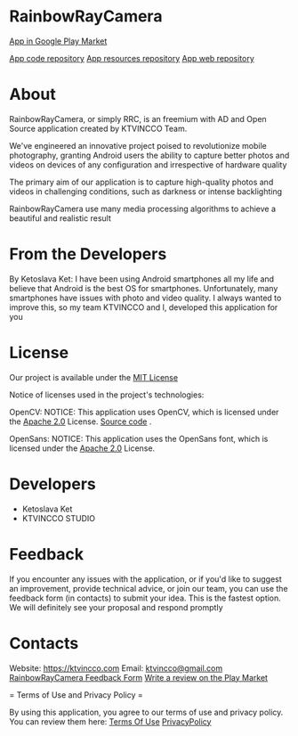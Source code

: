 # RainbowRayCamera

[App in Google Play Market](https://play.google.com/store/apps/details?id=com.ktvincco.rainbowraycamera)

[App code repository](https://github.com/ketoslavaket/rainbowraycamera-project)
[App resources repository](https://github.com/ketoslavaket/rainbowraycamera-resources)
[App web repository](https://github.com/ketoslavaket/rainbowraycamera-web)

# About

RainbowRayCamera, or simply RRC, is an freemium with AD and Open Source application created by KTVINCCO Team.

We've engineered an innovative project poised to revolutionize mobile photography, granting Android users the ability to capture better photos and videos on devices of any configuration and irrespective of hardware quality

The primary aim of our application is to capture high-quality photos and videos in challenging conditions, such as darkness or intense backlighting

RainbowRayCamera use many media processing algorithms to achieve a beautiful and realistic result

# From the Developers

By Ketoslava Ket:
I have been using Android smartphones all my life and believe that Android is the best OS for smartphones. Unfortunately, many smartphones have issues with photo and video quality. I always wanted to improve this, so my team KTVINCCO and I, developed this application for you

# License

Our project is available under the [MIT License](https://opensource.org/license/mit)

Notice of licenses used in the project's technologies:

OpenCV:
NOTICE: This application uses OpenCV, which is licensed under the [Apache 2.0](https://www.apache.org/licenses/LICENSE-2.0") License. [Source code](https://github.com/opencv/opencv) .


OpenSans:
NOTICE: This application uses the OpenSans font, which is licensed under the [Apache 2.0](https://www.apache.org/licenses/LICENSE-2.0") License.


# Developers

* Ketoslava Ket
* KTVINCCO STUDIO

# Feedback

If you encounter any issues with the application, or if you'd like to suggest an improvement, provide technical advice, or join our team, you can use the feedback form (in contacts) to submit your idea. This is the fastest option. We will definitely see your proposal and respond promptly

# Contacts

Website: https://ktvincco.com
Email: ktvincco@gmail.com
[RainbowRayCamera Feedback Form](https://ktvincco.com)
[Write a review on the Play Market](https://play.google.com/store/apps/details?id=com.ktvincco.rainbowraycamera)

= Terms of Use and Privacy Policy =

By using this application, you agree to our terms of use and privacy policy. You can review them here: [Terms Of Use](https://sites.google.com/view/rainbowraycamera-termsofuse/home) [PrivacyPolicy](https://sites.google.com/view/rainbowraycamera-privacypolicy/home)



